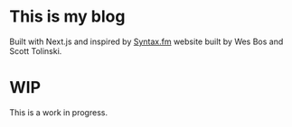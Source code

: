 # This is my blog

Built with Next.js and inspired by [Syntax.fm](https://syntax.fm) website built by Wes Bos and Scott Tolinski. 

# WIP

This is a work in progress.